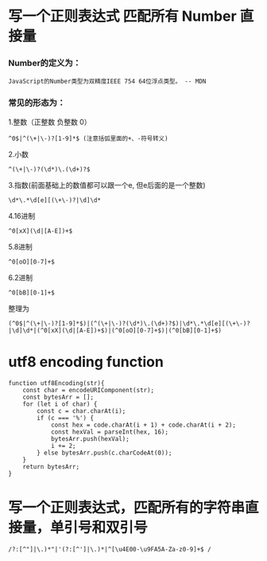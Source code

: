 # 写一个正则表达式 匹配所有 Number 直接量
### Number的定义为：

```
JavaScript的Number类型为双精度IEEE 754 64位浮点类型。 -- MDN
```

### 常见的形态为：
1.整数（正整数 负整数 0）
```
^0$|^(\+|\-)?[1-9]*$ (注意括弧里面的+、-符号转义)
```
2.小数
```
^(\+|\-)?(\d*)\.(\d+)?$
```
3.指数(前面基础上的数值都可以跟一个e, 但e后面的是一个整数)
<!--(^0$|^(\+|\-)?[1-9|(\d*)\.(\d+)?]+)[e][(\+\-)?|\d]\d* (想复杂了。。。。)-->
```
\d*\.*\d[e][(\+\-)?|\d]\d*
```
4.16进制
```
^0[xX](\d|[A-E])+$
```
5.8进制
```
^0[oO][0-7]+$
```
6.2进制
```
^0[bB][0-1]+$
```
整理为
```
(^0$|^(\+|\-)?[1-9]*$)|(^(\+|\-)?(\d*)\.(\d+)?$)|\d*\.*\d[e][(\+\-)?|\d]\d*|(^0[xX](\d|[A-E])+$)|(^0[oO][0-7]+$)|(^0[bB][0-1]+$)
```

# utf8 encoding function

```
function utf8Encoding(str){
    const char = encodeURIComponent(str);
    const bytesArr = [];
    for (let i of char) {
        const c = char.charAt(i);
        if (c === '%') {
            const hex = code.charAt(i + 1) + code.charAt(i + 2);
            const hexVal = parseInt(hex, 16);
            bytesArr.push(hexVal);
            i += 2;
        } else bytesArr.push(c.charCodeAt(0));
    }
    return bytesArr;
}
```

# 写一个正则表达式，匹配所有的字符串直接量，单引号和双引号

```
/?:[^"]|\.)*"|'(?:[^']|\.)*|^[\u4E00-\u9FA5A-Za-z0-9]+$ /
```
<!-- /^['"\\bfnrtv/dxu]$|^u[0-9a-fA-F]{4}$|^u(10|0?[0-9a-fA-F])[0-9a-fA-F]{0,4}$/ -->